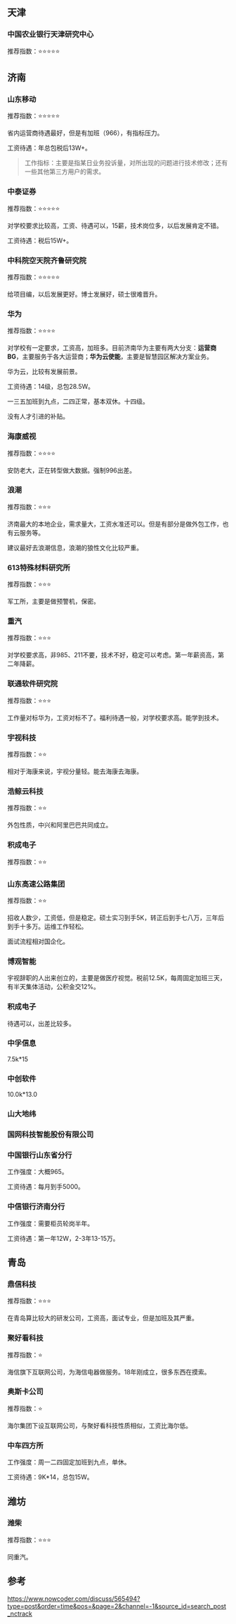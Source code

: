 ## 天津

### 中国农业银行天津研究中心

推荐指数：:star::star::star::star::star:

## 济南

### 山东移动

推荐指数：:star::star::star::star::star:

省内运营商待遇最好，但是有加班（966），有指标压力。

工资待遇：年总包税后13W+。

> 工作指标：主要是指某日业务投诉量，对所出现的问题进行技术修改；还有一些其他第三方用户的需求。

### 中泰证券

推荐指数：:star::star::star::star::star:

对学校要求比较高，工资、待遇可以，15薪，技术岗位多，以后发展肯定不错。

工资待遇：税后15W+。

### 中科院空天院齐鲁研究院

推荐指数：:star::star::star::star::star:

给项目编，以后发展更好。博士发展好，硕士很难晋升。

### 华为

推荐指数：:star::star::star::star:

对学校有一定要求，工资高，加班多。目前济南华为主要有两大分支：**运营商BG**，主要服务于各大运营商；**华为云使能**，主要是智慧园区解决方案业务。

华为云，比较有发展前景。

工资待遇：14级，总包28.5W。

一三五加班到九点，二四正常，基本双休。十四级。

没有人才引进的补贴。

### 海康威视

推荐指数：:star::star::star::star:

安防老大，正在转型做大数据。强制996出差。

### 浪潮

推荐指数：:star::star::star:

济南最大的本地企业，需求量大，工资水准还可以。但是有部分是做外包工作，也有云服务等。

建议最好去浪潮信息，浪潮的狼性文化比较严重。

### 613特殊材料研究所

推荐指数：:star::star::star:

军工所，主要是做预警机，保密。

### 重汽

推荐指数：:star::star::star:

对学校要求高，非985、211不要，技术不好，稳定可以考虑。第一年薪资高，第二年降薪。

### 联通软件研究院

推荐指数：:star::star::star:

工作量对标华为，工资对标不了。福利待遇一般，对学校要求高。能学到技术。

### 宇视科技

推荐指数：:star::star:

相对于海康来说，宇视分量轻。能去海康去海康。

### 浩鲸云科技

推荐指数：:star::star:

外包性质，中兴和阿里巴巴共同成立。

### 积成电子

推荐指数：:star::star:

### 山东高速公路集团

推荐指数：:star::star:

招收人数少，工资低，但是稳定。硕士实习到手5K，转正后到手七八万，三年后到手十多万。运维工作轻松。

面试流程相对国企化。

### 博观智能

宇视辞职的人出来创立的，主要是做医疗视觉。税前12.5K，每周固定加班三天，有半天集体活动，公积金交12%。

### 积成电子

待遇可以，出差比较多。

### 中孚信息

7.5k*15

### 中创软件

10.0k*13.0

### 山大地纬

### 国网科技智能股份有限公司

### 中国银行山东省分行

工作强度：大概965。

工资待遇：每月到手5000。

### 中信银行济南分行

工作强度：需要柜员轮岗半年。

工资待遇：第一年12W，2-3年13-15万。

## 青岛

### 鼎信科技

推荐指数：:star::star::star:

在青岛算比较大的研发公司，工资高，面试专业，但是加班及其严重。

### 聚好看科技

推荐指数：:star:

海信旗下互联网公司，为海信电器做服务。18年刚成立，很多东西在摸索。

### 奥斯卡公司

推荐指数：:star:

海尔集团下设互联网公司，与聚好看科技性质相似，工资比海尔低。

### 中车四方所

工作强度：周一二四固定加班到九点，单休。

工资待遇：9K*14，总包15W。

## 潍坊

### 潍柴

推荐指数：:star::star::star:

同重汽。

## 参考

https://www.nowcoder.com/discuss/565494?type=post&order=time&pos=&page=2&channel=-1&source_id=search_post_nctrack